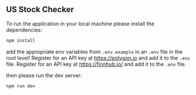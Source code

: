 ## US Stock Checker

To run the application in your local machine please install the dependencies:

```bash
npm install
```

add the appropriate env variables from `.env.example` in an `.env` file in the root level!
Register for an API key at https://polygon.io and add it to the `.env` file.
Register for an API key at https://finnhub.io/ and add it to the `.env` file.

then please run the dev server:

```bash
npm run dev
```
